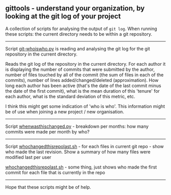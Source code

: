 ## gittools - understand your organization, by looking at the git log of your project

A collection of scripts for analysing the output of ```git log```. When running these scripts: the current directory needs to be within a git repository.

---

Script [git-whoiswho.py](https://raw.githubusercontent.com/MoserMichael/gittools/main/git-whoiswho.py) is reading and analysing the git log for the git repository in the current directory.

Reads the git log of the repository in the current directory. For each author it is displaying the number of commits that were submitted by the author, number of files touched by all of the commit (the sum of files in each of the commits), number of lines added/changed/deleted (approximation). How long each author has been active (that's the date of the last commit minus the date of the first commit), what is the mean duration of this 'tenure' for each author, what is the standard deviation of this metric, etc.

I think this might get some indication of 'who is who'. This information might be of use when joining a new project / new organisation. 

---

Script [whenwasthischanged.py](https://raw.githubusercontent.com/MoserMichael/gittools/main/whenwasthischanged.py) - breakdown per months: how many commits were made per month by who?

---

Script [whochangedthisrepolast.sh](https://raw.githubusercontent.com/MoserMichael/gittools/main/whochangedthisrepolast.sh) - for each files in current git repo - show who made the last revision.
Show a summary of how many files were modified last per user

[whochangedthisrepolast.sh](https://raw.githubusercontent.com/MoserMichael/gittools/main/whochangedthisrepofirst.sh) - some thing, just shows who made the first commit for each file that is currently in the repo

---

Hope that these scripts might be of help.

